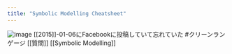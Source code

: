```yaml
---
title: "Symbolic Modelling Cheatsheet"
---
```


![image](https://gyazo.com/d618043faaae90ead252e28bc5d3f7bd/thumb/1000)
[[2015]]-01-06にFacebookに投稿していて忘れていた
#クリーンランゲージ
[[質問]]
[[Symbolic Modelling]]
